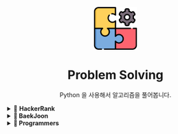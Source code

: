 <div align="center">
  <img src="problem.png" style="width:100px">
  <h1>Problem Solving</h1>
  <p>Python 을 사용해서 알고리즘을 풀어봅니다.<p>
</div>
<details><summary>🔑 <strong>HackerRank<strong>
</summary>
<br/>
  
| 번호      |                                                 문제                                                  | 풀이      |
| :-------: | :---------------------------------------------------------------------------------------------------:| :-------: |
| 1         |  [할당연산자](https://github.com/dahoonchoi/algorithm_study/blob/main/hackerrank/prct_division.py)    | [풀이](https://github.com/dahoonchoi/algorithm_study/blob/main/hackerrank/prct_division.py)|     
| 2         |  [If/Elif](https://www.hackerrank.com/challenges/py-if-else/problem)    | [풀이](https://github.com/dahoonchoi/algorithm_study/blob/main/hackerrank/prct_ifelse.py)|   
| 3         |  [모든값의 합](https://www.hackerrank.com/challenges/a-very-big-sum/problem)    | [풀이](https://github.com/dahoonchoi/algorithm_study/blob/main/hackerrank/averybigsum.py)|    
| 4         |  [배열값 비교](https://www.hackerrank.com/challenges/compare-the-triplets/problem)    | [풀이](https://github.com/dahoonchoi/algorithm_study/blob/main/hackerrank/compare_the_triplets.py)|  
| 5         |  [3X3 행렬 대각선 합의 차](https://www.hackerrank.com/challenges/diagonal-difference/problem)    | [풀이](https://github.com/dahoonchoi/algorithm_study/blob/main/hackerrank/diagonal_difference.py)|  
| 6         |  [음수,양수,0의 비율](https://www.hackerrank.com/challenges/plus-minus/problem)    | [풀이](https://github.com/dahoonchoi/algorithm_study/blob/main/hackerrank/plus_minus.py)| 
| 7         |  [5개의 배열중 4개 정수의 최댓값 최솟값](https://www.hackerrank.com/challenges/mini-max-sum/problem)    | [풀이](https://github.com/dahoonchoi/algorithm_study/blob/main/hackerrank/mini_max_sum.py)| 
| 8         |  [계산식 오른쪽정렬 #](https://www.hackerrank.com/challenges/staircase/problem)    | [풀이](https://github.com/dahoonchoi/algorithm_study/blob/main/hackerrank/staircase.py)| 
| 9         |  [배열에서 가장 큰수의 갯수](https://www.hackerrank.com/challenges/birthday-cake-candles/problem)    | [풀이](https://github.com/dahoonchoi/algorithm_study/blob/main/hackerrank/birthday_cake_candles.py)| 
| 10        |  [학생 성적 계산](https://www.hackerrank.com/challenges/grading/problem)    | [풀이](https://github.com/dahoonchoi/algorithm_study/blob/main/hackerrank/birthday_cake_candles.py)| 
| 11        |  [PM/AM => 24:00](https://www.hackerrank.com/challenges/time-conversion/problem)    | [풀이](https://github.com/dahoonchoi/algorithm_study/blob/main/hackerrank/time_conversion.py)| 
| 12        |  [집과 떨어진 과일의 거리](https://www.hackerrank.com/challenges/apple-and-orange/problem)    | [풀이](https://github.com/dahoonchoi/algorithm_study/blob/main/hackerrank/apple_and_orange.py)| 
| 13        |  [보폭이 다른 캥거루가 만날 수 있는지](https://www.hackerrank.com/challenges/kangaroo/problem)    | [풀이](https://github.com/dahoonchoi/algorithm_study/blob/main/hackerrank/number_line_jumps.py)| 
</details>

<details><summary>🔑 <strong>BaekJoon<strong>
</summary>
<br/>
  
| 번호      |                                                 문제                                                  | 풀이      |
| :-------: | :---------------------------------------------------------------------------------------------------:| :-------: |
| 1000      |  [더하기](https://www.acmicpc.net/problem/1000)    | [풀이](https://github.com/dahoonchoi/problem-solving/blob/main/BaekJoon/%EC%9E%85%EC%B6%9C%EB%A0%A5_%EC%82%AC%EC%B9%99%EC%97%B0%EC%82%B0/1000_%EB%8D%94%ED%95%98%EA%B8%B0.py)|     
| 1001     |  [빼기](https://www.acmicpc.net/problem/1001)    | [풀이](https://github.com/dahoonchoi/problem-solving/blob/main/BaekJoon/%EC%9E%85%EC%B6%9C%EB%A0%A5_%EC%82%AC%EC%B9%99%EC%97%B0%EC%82%B0/1001_%EB%B9%BC%EA%B8%B0.py)|   
| 1008     |  [나누기](https://www.acmicpc.net/problem/1001)    | [풀이](https://github.com/dahoonchoi/problem-solving/blob/main/BaekJoon/%EC%9E%85%EC%B6%9C%EB%A0%A5_%EC%82%AC%EC%B9%99%EC%97%B0%EC%82%B0/1008_%EB%82%98%EB%88%97%EC%85%88.py)|   
| 10430     |  [나머지](https://www.acmicpc.net/problem/10430)    | [풀이](https://github.com/dahoonchoi/problem-solving/blob/main/BaekJoon/%EC%9E%85%EC%B6%9C%EB%A0%A5_%EC%82%AC%EC%B9%99%EC%97%B0%EC%82%B0/10430_%EB%82%98%EB%A8%B8%EC%A7%80.py)|  
| 10869     |  [사칙연산](https://www.acmicpc.net/problem/10869)    | [풀이](https://github.com/dahoonchoi/problem-solving/blob/main/BaekJoon/%EC%9E%85%EC%B6%9C%EB%A0%A5_%EC%82%AC%EC%B9%99%EC%97%B0%EC%82%B0/10869_%EC%82%AC%EC%B9%99%EC%97%B0%EC%82%B0.py)|   
| 10998     |  [사칙연산](https://www.acmicpc.net/problem/10998)    | [풀이](https://github.com/dahoonchoi/problem-solving/blob/main/BaekJoon/%EC%9E%85%EC%B6%9C%EB%A0%A5_%EC%82%AC%EC%B9%99%EC%97%B0%EC%82%B0/10998_%EA%B3%B1%EC%85%88.py)|   
| 10998     |  [곱셈과정](https://www.acmicpc.net/problem/10998)    | [풀이](https://github.com/dahoonchoi/problem-solving/blob/main/BaekJoon/%EC%9E%85%EC%B6%9C%EB%A0%A5_%EC%82%AC%EC%B9%99%EC%97%B0%EC%82%B0/2588_%EA%B3%B1%EC%85%88%EA%B3%BC%EC%A0%95.py)|   
| 9498      |  [성적계산](https://www.acmicpc.net/problem/9498)    | [풀이](https://github.com/dahoonchoi/problem-solving/blob/main/BaekJoon/IF%EB%AC%B8/9498_%EC%8B%9C%ED%97%98%EC%84%B1%EC%A0%81.py)|   
| 1330      |  [두값비교](https://www.acmicpc.net/problem/1330)    | [풀이](https://github.com/dahoonchoi/problem-solving/blob/main/BaekJoon/IF%EB%AC%B8/1330_%EB%91%90%EC%88%98%EB%B9%84%EA%B5%90.py)|   
| 2753      |  [윤년](https://www.acmicpc.net/problem/2753)    | [풀이](hhttps://github.com/dahoonchoi/problem-solving/blob/main/BaekJoon/IF%EB%AC%B8/2753_%EC%9C%A4%EB%85%84.py)|   
| 2884      |  [알람시계](https://www.acmicpc.net/problem/2884)    | [풀이](https://github.com/dahoonchoi/problem-solving/blob/main/BaekJoon/IF%EB%AC%B8/2884_%EC%95%8C%EB%9E%8C%EC%8B%9C%EA%B3%84.py)|  
| 14681      |  [사분면고르기](https://www.acmicpc.net/problem/14681)    | [풀이](https://github.com/dahoonchoi/problem-solving/blob/main/BaekJoon/IF%EB%AC%B8/14681_%EC%82%AC%EB%B6%84%EB%A9%B4%EA%B3%A0%EB%A5%B4%EA%B8%B0.py)|  
| 9498      |  [시험성적](https://www.acmicpc.net/problem/9498)    | [풀이](https://github.com/dahoonchoi/problem-solving/blob/main/BaekJoon/IF%EB%AC%B8/9498_%EC%8B%9C%ED%97%98%EC%84%B1%EC%A0%81.py)|  
| 10871      |  [x보다작은수](https://www.acmicpc.net/problem/10871)    | [풀이](https://github.com/dahoonchoi/problem-solving/blob/main/BaekJoon/%EB%B0%98%EB%AA%A9%EB%AC%B8/10871_x%EB%B3%B4%EB%8B%A4%EC%9E%91%EC%9D%80%EC%88%98.py)|  
| 10950      |  [A더하기B](https://www.acmicpc.net/problem/10950)    | [풀이](https://github.com/dahoonchoi/problem-solving/blob/main/BaekJoon/%EB%B0%98%EB%AA%A9%EB%AC%B8/10950_A%EB%8D%94%ED%95%98%EA%B8%B0B.py)|  
| 15552      |  [빠른A더하기B](https://www.acmicpc.net/problem/15552)    | [풀이](https://github.com/dahoonchoi/problem-solving/blob/main/BaekJoon/%EB%B0%98%EB%AA%A9%EB%AC%B8/15552_%EB%B9%A0%EB%A5%B8A%EB%8D%94%ED%95%98%EA%B8%B0B.py)|  
| 2438      |  [별찍기1](https://www.acmicpc.net/problem/2438)    | [풀이](https://github.com/dahoonchoi/problem-solving/blob/main/BaekJoon/%EB%B0%98%EB%AA%A9%EB%AC%B8/2438_%EB%B3%84%EC%B0%8D%EA%B8%B01.py)|  
| 2439      |  [별찍기2](https://www.acmicpc.net/problem/2439)    | [풀이](https://github.com/dahoonchoi/problem-solving/blob/main/BaekJoon/%EB%B0%98%EB%AA%A9%EB%AC%B8/2438_%EB%B3%84%EC%B0%8D%EA%B8%B01.py)|  
| 2739      |  [구구단](https://www.acmicpc.net/problem/2739)    | [풀이](https://github.com/dahoonchoi/problem-solving/blob/main/BaekJoon/%EB%B0%98%EB%AA%A9%EB%AC%B8/2739_%EA%B5%AC%EA%B5%AC%EB%8B%A8.py)|  
| 2741      |  [N찍기](https://www.acmicpc.net/problem/2741)    | [풀이](https://github.com/dahoonchoi/problem-solving/blob/main/BaekJoon/%EB%B0%98%EB%AA%A9%EB%AC%B8/2741_N%EC%B0%8D%EA%B8%B0.py)|  
| 2742      |  [반대N찍기](https://www.acmicpc.net/problem/2742)    | [풀이](https://github.com/dahoonchoi/problem-solving/blob/main/BaekJoon/%EB%B0%98%EB%AA%A9%EB%AC%B8/2742_%EA%B8%B0%EC%B0%8DN.py)|  
| 8393      |  [총합구하기](https://www.acmicpc.net/problem/8393)    | [풀이](https://github.com/dahoonchoi/problem-solving/blob/main/BaekJoon/%EB%B0%98%EB%AA%A9%EB%AC%B8/8393_%ED%95%A9.py)|  
| 10951      |  [A더하기B(While)](https://www.acmicpc.net/problem/10951)    | [풀이](https://github.com/dahoonchoi/problem-solving/blob/main/BaekJoon/While%EB%AC%B8/10951_A%EB%8D%94%ED%95%98%EA%B8%B0B.py)|  
| 10952      |  [0이 들어올때 까지](https://www.acmicpc.net/problem/10952)    | [풀이](https://github.com/dahoonchoi/problem-solving/blob/main/BaekJoon/While%EB%AC%B8/10952_0%EC%9D%B4%EB%93%A4%EC%96%B4%EC%98%AC%EB%95%8C%EA%B9%8C%EC%A7%80.py)|  
| 1110      |  [더하기사이클](https://www.acmicpc.net/problem/1110)    | [풀이](https://github.com/dahoonchoi/problem-solving/blob/main/BaekJoon/While%EB%AC%B8/1110_%EB%8D%94%ED%95%98%EA%B8%B0%EC%82%AC%EC%9D%B4%ED%81%B4.py)|  
| 10818      |  [최소최대](https://www.acmicpc.net/problem/10818)    | [풀이](https://github.com/dahoonchoi/problem-solving/blob/main/BaekJoon/%EB%B0%B0%EC%97%B4/10818_%EC%B5%9C%EC%86%8C%EC%B5%9C%EB%8C%80.py)|  
| 1546      |  [평균구하기(배열)](https://www.acmicpc.net/problem/1546)    | [풀이](https://github.com/dahoonchoi/problem-solving/blob/main/BaekJoon/%EB%B0%B0%EC%97%B4/1546_%ED%8F%89%EA%B7%A0.py)|  
| 2562      |  [평균구하기(배열)](https://www.acmicpc.net/problem/2562)    | [풀이](https://github.com/dahoonchoi/problem-solving/blob/main/BaekJoon/%EB%B0%B0%EC%97%B4/2562_%EC%B5%9C%EB%8C%93%EA%B0%92.py)|  
| 2577      |  [숫자의개수(배열)](https://www.acmicpc.net/problem/2577)    | [풀이](https://github.com/dahoonchoi/problem-solving/blob/main/BaekJoon/%EB%B0%B0%EC%97%B4/2577_%EC%88%AB%EC%9E%90%EC%9D%98%EA%B0%9C%EC%88%98.py)|  
| 3052      |  [나머지구하기(배열)](https://www.acmicpc.net/problem/3052)    | [풀이](https://github.com/dahoonchoi/problem-solving/blob/main/BaekJoon/%EB%B0%B0%EC%97%B4/3052_%EB%82%98%EB%A8%B8%EC%A7%80.py)|  
| 4344      |  [평균은넘겠지(배열)](https://www.acmicpc.net/problem/4344)    | [풀이](https://github.com/dahoonchoi/problem-solving/blob/main/BaekJoon/%EB%B0%B0%EC%97%B4/4344_%ED%8F%89%EA%B7%A0%EC%9D%80%EB%84%98%EA%B2%A0%EC%A7%80.py)|  
| 8958      |  [OX퀴즈(배열)](https://www.acmicpc.net/problem/8958)    | [풀이](https://github.com/dahoonchoi/problem-solving/blob/main/BaekJoon/%EB%B0%B0%EC%97%B4/8958_OX%ED%80%B4%EC%A6%88.py)|  
</details>

<details><summary>🔑 <strong>Programmers<strong>
</summary>
<br/>
  
| 종류      |                                                 문제                                                  | 풀이      |
| :-------: | :---------------------------------------------------------------------------------------------------:| :-------: |
| 이분탐색      |  [징검다리](https://programmers.co.kr/learn/courses/30/lessons/43238)    | [풀이](https://github.com/dahoonchoi/problem-solving/blob/main/Programmers/%EC%A7%95%EA%B2%80%EB%8B%A4%EB%A6%AC_%EC%9D%B4%EB%B6%84%ED%83%90%EC%83%89.py)|     
| 이분탐색     |  [입국심사](https://programmers.co.kr/learn/courses/30/lessons/43238)    | [풀이](https://github.com/dahoonchoi/problem-solving/blob/main/Programmers/%EC%9E%85%EA%B5%AD%EC%8B%AC%EC%82%AC_%EC%9D%B4%EB%B6%84%ED%83%90%EC%83%89.py)|   
</details>
